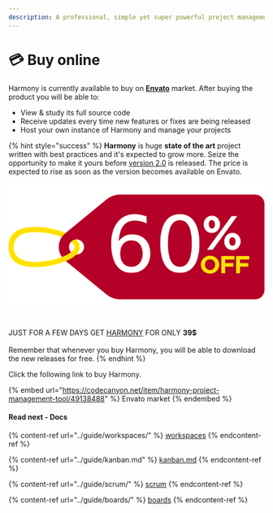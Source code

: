 ```yaml
---
description: A professional, simple yet super powerful project management tool.
---
```


# 💳 Buy online

Harmony is currently available to buy on [**Envato**](https://codecanyon.net/item/harmony-project-management-tool/49138488) market. After buying the product you will be able to:

* View & study its full source code
* Receive updates every time new features or fixes are being released
* Host your own instance of Harmony and manage your projects

{% hint style="success" %}
**Harmony** is huge **state of the art** project written with best practices and it's expected to grow more. Seize the opportunity to make it yours before [version 2.0](changelog.md#version-2.0) is released. The price is expected to rise as soon as the version becomes available on Envato.

![](../.gitbook/assets/discount-60.png)

&#x20;\
JUST FOR A FEW DAYS GET [HARMONY](https://codecanyon.net/item/harmony-project-management-tool/49138488) FOR ONLY **39$**\
\
Remember that whenever you buy Harmony, you will be able to download the new releases for free.
{% endhint %}

Click the following link to buy Harmony.

{% embed url="https://codecanyon.net/item/harmony-project-management-tool/49138488" %}
Envato market
{% endembed %}

#### Read next - Docs

{% content-ref url="../guide/workspaces/" %}
[workspaces](../guide/workspaces/)
{% endcontent-ref %}

{% content-ref url="../guide/kanban.md" %}
[kanban.md](../guide/kanban.md)
{% endcontent-ref %}

{% content-ref url="../guide/scrum/" %}
[scrum](../guide/scrum/)
{% endcontent-ref %}

{% content-ref url="../guide/boards/" %}
[boards](../guide/boards/)
{% endcontent-ref %}
